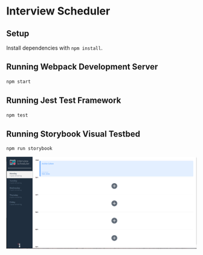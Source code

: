 # Interview Scheduler

## Setup

Install dependencies with `npm install`.

## Running Webpack Development Server

```sh
npm start
```

## Running Jest Test Framework

```sh
npm test
```

## Running Storybook Visual Testbed

```sh
npm run storybook
```


!["Monday"](https://github.com/emtupp/scheduler/blob/master/docs/Monday.png?raw=true)